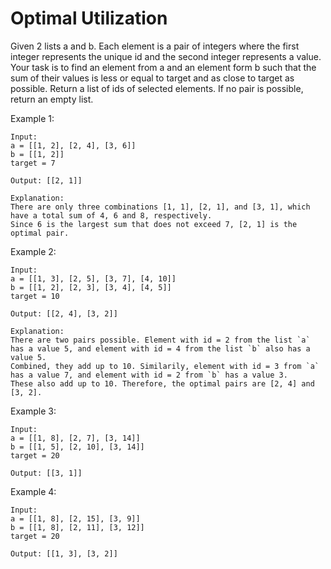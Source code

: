 # Optimal Utilization
Given 2 lists a and b. Each element is a pair of integers where the first integer represents the unique id and the second integer represents a value. 
Your task is to find an element from a and an element form b such that the sum of their values is less or equal to target and as close to target as possible. 
Return a list of ids of selected elements. If no pair is possible, return an empty list.

Example 1:
```
Input:
a = [[1, 2], [2, 4], [3, 6]]
b = [[1, 2]]
target = 7

Output: [[2, 1]]

Explanation:
There are only three combinations [1, 1], [2, 1], and [3, 1], which have a total sum of 4, 6 and 8, respectively.
Since 6 is the largest sum that does not exceed 7, [2, 1] is the optimal pair.

```

Example 2:
```
Input:
a = [[1, 3], [2, 5], [3, 7], [4, 10]]
b = [[1, 2], [2, 3], [3, 4], [4, 5]]
target = 10

Output: [[2, 4], [3, 2]]

Explanation:
There are two pairs possible. Element with id = 2 from the list `a` has a value 5, and element with id = 4 from the list `b` also has a value 5.
Combined, they add up to 10. Similarily, element with id = 3 from `a` has a value 7, and element with id = 2 from `b` has a value 3.
These also add up to 10. Therefore, the optimal pairs are [2, 4] and [3, 2].
```

Example 3:
```
Input:
a = [[1, 8], [2, 7], [3, 14]]
b = [[1, 5], [2, 10], [3, 14]]
target = 20

Output: [[3, 1]]
```

Example 4: 
```
Input:
a = [[1, 8], [2, 15], [3, 9]]
b = [[1, 8], [2, 11], [3, 12]]
target = 20

Output: [[1, 3], [3, 2]]
```